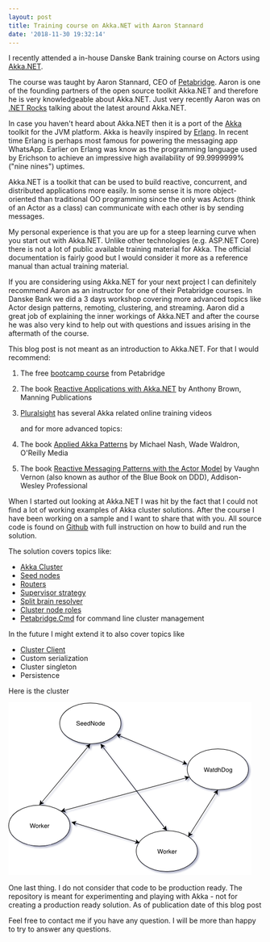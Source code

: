 ```yaml
---
layout: post
title: Training course on Akka.NET with Aaron Stannard
date: '2018-11-30 19:32:14'
---
```


I recently attended a in-house Danske Bank training course on Actors using [Akka.NET](https://getakka.net/).

The course was taught by Aaron Stannard, CEO of [Petabridge](https://petabridge.com/). Aaron is one of the founding partners of the open source toolkit Akka.NET and therefore he is very knowledgeable about Akka.NET. Just very recently Aaron was on [.NET Rocks](https://www.dotnetrocks.com/default.aspx?ShowNum=1601) talking about the latest around Akka.NET.

In case you haven't heard about Akka.NET then it is a port of the [Akka](https://akka.io/) toolkit for the JVM platform. Akka is heavily inspired by [Erlang](https://www.erlang.org/). In recent time Erlang is perhaps most famous for powering the messaging app WhatsApp. Earlier on Erlang was know as the programming language used by Erichson to achieve an impressive high availability of 99.9999999% ("nine nines") uptimes.

Akka.NET is a toolkit that can be used to build reactive, concurrent, and distributed applications more easily. In some sense it is more object-oriented than traditional OO programming since the only was Actors (think of an Actor as a class) can communicate with each other is by sending messages.

My personal experience is that you are up for a steep learning curve when you start out with Akka.NET. Unlike other technologies (e.g. ASP.NET Core) there is not a lot of public available training material for Akka. The official documentation is fairly good but I would consider it more as a reference manual than actual training material.

If you are considering using Akka.NET for your next project I can definitely recommend Aaron as an instructor for one of their Petabridge courses. In Danske Bank we did a 3 days workshop covering more advanced topics like Actor design patterns, remoting, clustering, and streaming. Aaron did a great job of explaining the inner workings of Akka.NET and after the course he was also
very kind to help out with questions and issues arising in the aftermath of the course.

This blog post is not meant as an introduction to Akka.NET. For that I would recommend:

1. The free [bootcamp course](https://github.com/petabridge/akka-bootcamp) from Petabridge
2. The book [Reactive Applications with Akka.NET](https://www.manning.com/books/reactive-applications-with-akka-net) by Anthony Brown, Manning Publications
3. [Pluralsight](https://www.pluralsight.com/search?q=akka&categories=course) has several Akka related online training videos

    and for more advanced topics:

4. The book [Applied Akka Patterns](http://shop.oreilly.com/product/0636920043577.do) by Michael Nash, Wade Waldron, O'Reilly Media
5. The book [Reactive Messaging Patterns with the Actor Model](https://www.amazon.com/Vernon-Reactive-Messagi-Patt-Act_c1/dp/0133846830) by Vaughn Vernon (also known as author of the Blue Book on DDD), Addison-Wesley Professional

When I started out looking at Akka.NET I was hit by the fact that I could not find a lot of working examples of Akka cluster solutions. After the course I have been working on a sample and I want to share that with you. All source code is found on [Github](https://github.com/carsten-j/playWithAkkaCluster/releases/tag/v1.0) with full instruction on how to build and run the solution.

The solution covers topics like:

* [Akka Cluster](https://getakka.net/articles/clustering/cluster-overview.html#what-is-a-cluster)
* [Seed nodes](https://getakka.net/articles/clustering/cluster-overview.html#seed-node-configuration)
* [Routers](https://getakka.net/articles/clustering/cluster-routing.html)
* [Supervisor strategy](https://getakka.net/articles/concepts/supervision.html)
* [Split brain resolver](https://getakka.net/articles/clustering/split-brain-resolver.html)
* [Cluster node roles](https://getakka.net/articles/clustering/cluster-overview.html#key-terms)
* [Petabridge.Cmd](https://cmd.petabridge.com/) for command line cluster management

In the future I might extend it to also cover topics like

* [Cluster Client](https://getakka.net/articles/clustering/cluster-client.html)
* Custom serialization
* Cluster singleton
* Persistence

Here is the cluster

![center](/images/akkaCluster.png)

One last thing. I do not consider that code to be production ready. The repository is meant for experimenting and playing with Akka - not for creating a production ready solution. As of publication date of this blog post

Feel free to contact me if you have any question. I will be more than happy to try to answer any questions.
